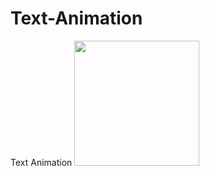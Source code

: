 # Text-Animation
Text Animation
<img src="https://user-images.githubusercontent.com/53872301/180619497-74c22468-32ae-4cdb-b771-6fd3ded39fb5.gif" width="200" />
